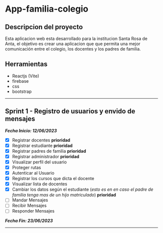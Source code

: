 # App-familia-colegio

## Descripcion del proyecto
Esta aplicacion web esta desarrollado para la institucion Santa Rosa de Anta, el objetivo es crear una aplicacion que que permita una mejor comunicación entre el colegio, los docentes y los padres de familia.

## Herramientas
* Reactjs (Vite)
* firebase
* css
* bootstrap
---
## Sprint 1 - Registro de usuarios y envido de mensajes
**_Fecha Inicio: 12/06/2023_**
* [x] Registrar docentes **prioridad**
* [x] Registrar estudiante **prioridad**
* [x] Registrar padres de familia **prioridad**
* [x] Registrar administrador **prioridad**
* [x] Visualizar perfil del usuario
* [x] Proteger rutas
* [x] Autenticar al Usuario
* [x] Registrar los cursos que dicta el docente
* [x] Visualizar lista de docentes
* [x] Cambiar los datos según el estudiante (*esto es en en caso el padre de familia tenga mas de un hijo matriculado*)  **prioridad**
* [ ] Mandar Mensajes
* [ ] Recibir Mensajes
* [ ] Responder Mensajes

**_Fecha Fin: 23/06/2023_**

----